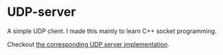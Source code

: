# UDP-server
A simple UDP client. I made this mainly to learn C++ socket programming.

Checkout [the corresponding UDP server implementation](https://github.com/wu-jacob/UDP-server).